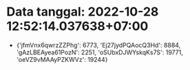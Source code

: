 # Data tanggal: 2022-10-28 12:52:14.037638+07:00

* {'jfmVnx6qwrzZZPhg': 6773, 'Ej27jydPQAocQ3Hd': 8884, 'gAzLBEAyea61PozN': 2251, 'oSUbxDJWYskqKs7S': 19771, 'oeVZ9vMAAyPZKWVz': 19244}
